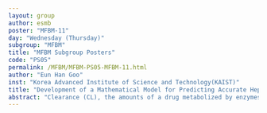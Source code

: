 ```yaml
---
layout: group
author: esmb
poster: "MFBM-11"
day: "Wednesday (Thursday)"
subgroup: "MFBM"
title: "MFBM Subgroup Posters"
code: "PS05"
permalink: /MFBM/MFBM-PS05-MFBM-11.html
author: "Eun Han Goo"
inst: "Korea Advanced Institute of Science and Technology(KAIST)"
title: "Development of a Mathematical Model for Predicting Accurate Hepatic Clearance of Drug"
abstract: "Clearance (CL), the amounts of a drug metabolized by enzymes per unit time, is the major pharmacokinetic measurement used in the development and determination of the dosage of medications. In vivo hepatic CL of a drug has been predicted by extrapolating in vitro intrinsic CL whose estimation is based on the Michaelis-Menten (MM) equation, which is the result of the standard quasi-steady-state approximation (QSSA). However, in vivo drug CL predicted in that way becomes inaccurate if in vivo hepatic enzyme concentration is not sufficiently lower than the MM constant of the drug. Here, we develop an alternative approach based on the total QSSA, which accurately predicts in vivo CL of drugs regardless of their MM constant values."
---
```

